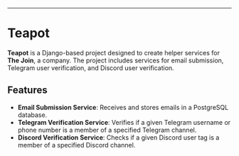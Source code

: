 
---

# Teapot

**Teapot** is a Django-based project designed to create helper services for **The Join**, a company. The project includes services for email submission, Telegram user verification, and Discord user verification.

## Features

- **Email Submission Service**: Receives and stores emails in a PostgreSQL database.
- **Telegram Verification Service**: Verifies if a given Telegram username or phone number is a member of a specified Telegram channel.
- **Discord Verification Service**: Checks if a given Discord user tag is a member of a specified Discord channel.
